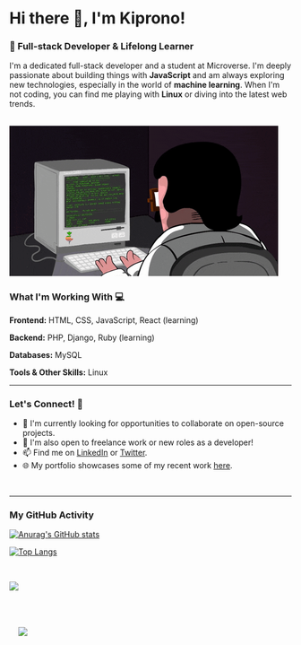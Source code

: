 # Hi there 👋, I'm Kiprono!

### :raccoon: Full-stack Developer & Lifelong Learner

I'm a dedicated full-stack developer and a student at Microverse. I'm deeply passionate about building things with **JavaScript** and am always exploring new technologies, especially in the world of **machine learning**. When I'm not coding, you can find me playing with **Linux** or diving into the latest web trends.

<br>

<img src="./giphy.gif" alt="Coding GIF">

### What I'm Working With 💻

**Frontend:** HTML, CSS, JavaScript, React (learning)

**Backend:** PHP, Django, Ruby (learning)

**Databases:** MySQL

**Tools & Other Skills:** Linux

---

### Let's Connect! 🤝

- 🌱 I'm currently looking for opportunities to collaborate on open-source projects.
- 👯 I'm also open to freelance work or new roles as a developer!
- 📫 Find me on [LinkedIn](https://www.linkedin.com/in/kiprono-japhet-85aab1220) or [Twitter](https://twitter.com/@_kipronojaphet).
- 🌐 My portfolio showcases some of my recent work [here](https://ksigei.github.io/portfolio2/).

<br>

---

### My GitHub Activity

[![Anurag's GitHub stats](https://github-readme-stats.vercel.app/api?username=ksigei)](https://github.com/ksigei/github-readme-stats)

[![Top Langs](https://github-readme-stats.vercel.app/api/top-langs/?username=ksigei)](https://github.com/ksigei/github-readme-stats)

<br>

<p><img src="https://github-readme-streak-stats.herokuapp.com?user=ksigei&=chartreuse-dark"></p>
<br>
<p>
  <br>
    <img src="https://activity-graph.herokuapp.com/graph?username=ksigei&=chartreuse-dark">
</p>

